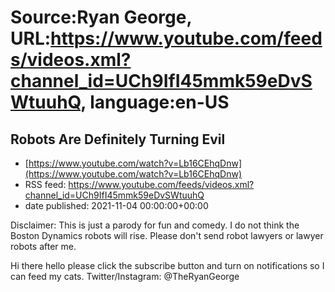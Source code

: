 # Source:Ryan George, URL:https://www.youtube.com/feeds/videos.xml?channel_id=UCh9IfI45mmk59eDvSWtuuhQ, language:en-US

## Robots Are Definitely Turning Evil
 - [https://www.youtube.com/watch?v=Lb16CEhqDnw](https://www.youtube.com/watch?v=Lb16CEhqDnw)
 - RSS feed: https://www.youtube.com/feeds/videos.xml?channel_id=UCh9IfI45mmk59eDvSWtuuhQ
 - date published: 2021-11-04 00:00:00+00:00

Disclaimer: This is just a parody for fun and comedy. I do not think the Boston Dynamics robots will rise. Please don't send robot lawyers or lawyer robots after me.

Hi there hello please click the subscribe button and turn on notifications so I can feed my cats.
Twitter/Instagram: @TheRyanGeorge

